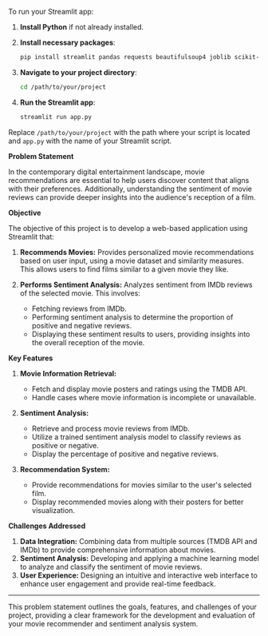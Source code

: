 To run your Streamlit app:

1. **Install Python** if not already installed.

2. **Install necessary packages**:
   ```bash
   pip install streamlit pandas requests beautifulsoup4 joblib scikit-learn
   ```

3. **Navigate to your project directory**:
   ```bash
   cd /path/to/your/project
   ```

4. **Run the Streamlit app**:
   ```bash
   streamlit run app.py
   ```

Replace `/path/to/your/project` with the path where your script is located and `app.py` with the name of your Streamlit script.

**Problem Statement**

In the contemporary digital entertainment landscape, movie recommendations are essential to help users discover content that aligns with their preferences. Additionally, understanding the sentiment of movie reviews can provide deeper insights into the audience's reception of a film. 

**Objective**

The objective of this project is to develop a web-based application using Streamlit that:

1. **Recommends Movies:** Provides personalized movie recommendations based on user input, using a movie dataset and similarity measures. This allows users to find films similar to a given movie they like.

2. **Performs Sentiment Analysis:** Analyzes sentiment from IMDb reviews of the selected movie. This involves:
   - Fetching reviews from IMDb.
   - Performing sentiment analysis to determine the proportion of positive and negative reviews.
   - Displaying these sentiment results to users, providing insights into the overall reception of the movie.

**Key Features**

1. **Movie Information Retrieval:**
   - Fetch and display movie posters and ratings using the TMDB API.
   - Handle cases where movie information is incomplete or unavailable.

2. **Sentiment Analysis:**
   - Retrieve and process movie reviews from IMDb.
   - Utilize a trained sentiment analysis model to classify reviews as positive or negative.
   - Display the percentage of positive and negative reviews.

3. **Recommendation System:**
   - Provide recommendations for movies similar to the user's selected film.
   - Display recommended movies along with their posters for better visualization.

**Challenges Addressed**

1. **Data Integration:** Combining data from multiple sources (TMDB API and IMDb) to provide comprehensive information about movies.
2. **Sentiment Analysis:** Developing and applying a machine learning model to analyze and classify the sentiment of movie reviews.
3. **User Experience:** Designing an intuitive and interactive web interface to enhance user engagement and provide real-time feedback.

---

This problem statement outlines the goals, features, and challenges of your project, providing a clear framework for the development and evaluation of your movie recommender and sentiment analysis system.